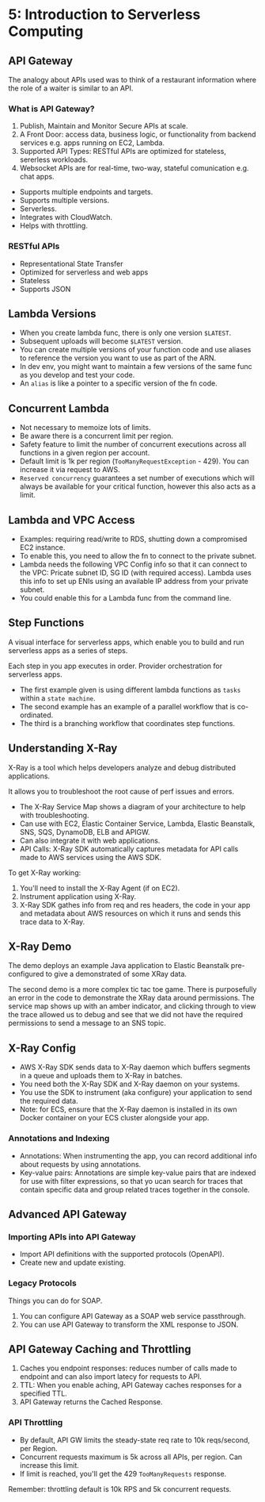 # 5: Introduction to Serverless Computing

## API Gateway

The analogy about APIs used was to think of a restaurant information where the role of a waiter is similar to an API.

### What is API Gateway?

1. Publish, Maintain and Monitor Secure APIs at scale.
2. A Front Door: access data, business logic, or functionality from backend services e.g. apps running on EC2, Lambda.
3. Supported API Types: RESTful APIs are optimized for stateless, sererless workloads.
4. Websocket APIs are for real-time, two-way, stateful comunication e.g. chat apps.

- Supports multiple endpoints and targets.
- Supports multiple versions.
- Serverless.
- Integrates with CloudWatch.
- Helps with throttling.

### RESTful APIs

- Representational State Transfer
- Optimized for serverless and web apps
- Stateless
- Supports JSON

## Lambda Versions

- When you create lambda func, there is only one version `$LATEST`.
- Subsequent uploads will become `$LATEST` version.
- You can create multiple versions of your function code and use aliases to reference the version you want to use as part of the ARN.
- In dev env, you might want to maintain a few versions of the same func as you develop and test your code.
- An `alias` is like a pointer to a specific version of the fn code.

## Concurrent Lambda

- Not necessary to memoize lots of limits.
- Be aware there is a concurrent limit per region.
- Safety feature to limit the number of concurrent executions across all functions in a given region per account.
- Default limit is 1k per region (`TooManyRequestException` - 429). You can increase it via request to AWS.
- `Reserved concurrency` guarantees a set number of executions which will always be available for your critical function, however this also acts as a limit.

## Lambda and VPC Access

- Examples: requiring read/write to RDS, shutting down a compromised EC2 instance.
- To enable this, you need to allow the fn to connect to the private subnet.
- Lambda needs the following VPC Config info so that it can connect to the VPC: Pricate subnet ID, SG ID (with required access). Lambda uses this info to set up ENIs using an available IP address from your private subnet.
- You could enable this for a Lambda func from the command line.

## Step Functions

A visual interface for serverless apps, which enable you to build and run serverless apps as a series of steps.

Each step in you app executes in order. Provider orchestration for serverless apps.

- The first example given is using different lambda functions as `tasks` within a `state machine`.
- The second example has an example of a parallel workflow that is co-ordinated.
- The third is a branching workflow that coordinates step functions.

## Understanding X-Ray

X-Ray is a tool which helps developers analyze and debug distributed applications.

It allows you to troubleshoot the root cause of perf issues and errors.

- The X-Ray Service Map shows a diagram of your architecture to help with troubleshooting.
- Can use with EC2, Elastic Container Service, Lambda, Elastic Beanstalk, SNS, SQS, DynamoDB, ELB and APIGW.
- Can also integrate it with web applications.
- API Calls: X-Ray SDK automatically captures metadata for API calls made to AWS services using the AWS SDK.

To get X-Ray working:

1. You'll need to install the X-Ray Agent (if on EC2).
2. Instrument application using X-Ray.
3. X-Ray SDK gathes info from req and res headers, the code in your app and metadata about AWS resources on which it runs and sends this trace data to X-Ray.

## X-Ray Demo

The demo deploys an example Java application to Elastic Beanstalk pre-configured to give a demonstrated of some XRay data.

The second demo is a more complex tic tac toe game. There is purposefully an error in the code to demonstrate the XRay data around permissions. The service map shows up with an amber indicator, and clicking through to view the trace allowed us to debug and see that we did not have the required permissions to send a message to an SNS topic.

## X-Ray Config

- AWS X-Ray SDK sends data to X-Ray daemon which buffers segments in a queue and uploads them to X-Ray in batches.
- You need both the X-Ray SDK and X-Ray daemon on your systems.
- You use the SDK to instrument (aka configure) your application to send the required data.
- Note: for ECS, ensure that the X-Ray daemon is installed in its own Docker container on your ECS cluster alongside your app.

### Annotations and Indexing

- Annotations: When instrumenting the app, you can record additional info about requests by using annotations.
- Key-value pairs: Annotations are simple key-value pairs that are indexed for use with filter expressions, so that yo ucan search for traces that contain specific data and group related traces together in the console.

## Advanced API Gateway

### Importing APIs into API Gateway

- Import API definitions with the supported protocols (OpenAPI).
- Create new and update existing.

### Legacy Protocols

Things you can do for SOAP.

1. You can configure API Gateway as a SOAP web service passthrough.
2. You can use API Gateway to transform the XML response to JSON.

## API Gateway Caching and Throttling

1. Caches you endpoint responses: reduces number of calls made to endpoint and can also import latecy for requests to API.
2. TTL: When you enable aching, API Gateway caches responses for a specified TTL.
3. API Gateway returns the Cached Response.

### API Throttling

- By default, API GW limits the steady-state req rate to 10k reqs/second, per Region.
- Concurrent requests maximum is 5k across all APIs, per region. Can increase this limit.
- If limit is reached, you'll get the 429 `TooManyRequests` response.

Remember: throttling default is 10k RPS and 5k concurrent requests.
